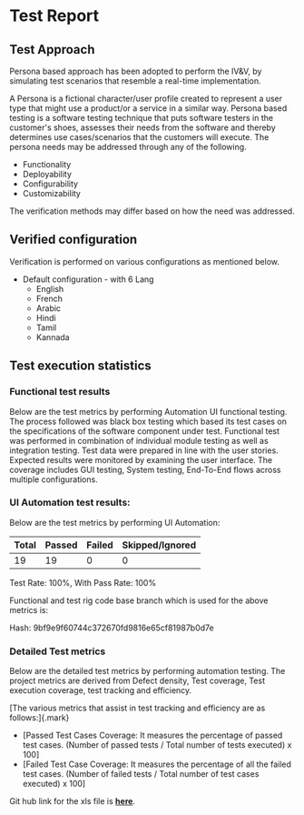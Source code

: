 # Test Report

## Test Approach

Persona based approach has been adopted to perform the IV\&V, by simulating test scenarios that resemble a real-time implementation.

A Persona is a fictional character/user profile created to represent a user type that might use a product/or a service in a similar way. Persona based testing is a software testing technique that puts software testers in the customer's shoes, assesses their needs from the software and thereby determines use cases/scenarios that the customers will execute. The persona needs may be addressed through any of the following.

* Functionality
* Deployability
* Configurability
* Customizability

The verification methods may differ based on how the need was addressed.

## Verified configuration

Verification is performed on various configurations as mentioned below.

* Default configuration - with 6 Lang
  * English
  * French
  * Arabic
  * Hindi
  * Tamil
  * Kannada

## Test execution statistics

### Functional test results

Below are the test metrics by performing Automation UI functional testing. The process followed was black box testing which based its test cases on the specifications of the software component under test. Functional test was performed in combination of individual module testing as well as integration testing. Test data were prepared in line with the user stories. Expected results were monitored by examining the user interface. The coverage includes GUI testing, System testing, End-To-End flows across multiple configurations.

### UI Automation test results:

Below are the test metrics by performing UI Automation:

| **Total** | **Passed** | **Failed** | **Skipped/Ignored** |
| --------- | ---------- | ---------- | ------------------- |
| 19        | 19         | 0          | 0                   |

Test Rate: 100%, With Pass Rate: 100%



Functional and test rig code base branch which is used for the above metrics is:

Hash: 9bf9e9f60744c372670fd9816e65cf81987b0d7e

### Detailed Test metrics

Below are the detailed test metrics by performing automation testing. The project metrics are derived from Defect density, Test coverage, Test execution coverage, test tracking and efficiency.

\[The various metrics that assist in test tracking and efficiency are as follows:]{.mark}

* \[Passed Test Cases Coverage: It measures the percentage of passed test cases. (Number of passed tests / Total number of tests executed) x 100]
* \[Failed Test Case Coverage: It measures the percentage of all the failed test cases. (Number of failed tests / Total number of test cases executed) x 100]

Git hub link for the xls file is [**here**](https://github.com/mosip/test-management/tree/master/inji-web/inji%20web%200.11.1).
